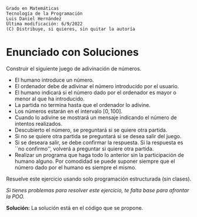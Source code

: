 ```
Grado en Matemáticas
Tecnología de la Programación
Luis Daniel Hernández
Última modificación: 6/9/2022
(C) Distribuye, si quieres, sin quitar la autoría
```

# Enunciado con Soluciones



Construir el siguiente juego de adivinación de números. 

* El humano  introduce un número.
* El ordenador debe de adivinar el número introducido por el usuario.
* El humano indicará si el número dado por el ordenador es mayor o menor al que ha introducido.
* La partida no termina hasta que el ordenador lo adivine.
* Los números estarán en el intervalo $[0, 100]$.
* Cuando lo adivine se mostrará un mensaje indicando el número de intentos realizados.
* Descubierto el número, se preguntará si se quiere  otra partida.
* Si no se quiere  otra partida se preguntará si se desea salir del juego.
* Si se deseara salir, se debe confirmar la respuesta. Si la respuesta es ``no confirmo'', volverá a preguntar si quiere otra partida.
* Realizar un programa que haga todo  lo anterior sin la participación de humano alguno. Por comodidad se puede suponer siempre que el número dado por el humano es siempre el mismo.


Resuelve este ejercicio usando solo programación estructurada (sin clases). 

*Si tienes problemas para resolver este ejercicio, te falta base para  afrontar la POO.*


**Solución:**  La solución está en el código que se propone.

